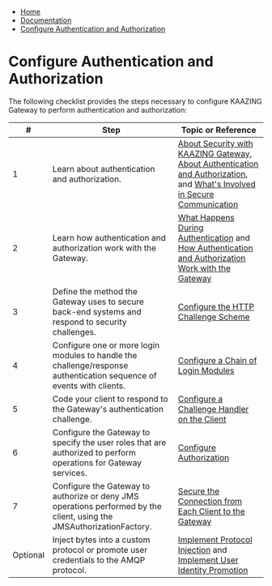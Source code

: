 -   [Home](../../index.md)
-   [Documentation](../index.md)
-   [Configure Authentication and Authorization](../index.md#security)

Configure Authentication and Authorization
=============================================================================================

The following checklist provides the steps necessary to configure KAAZING Gateway to perform authentication and authorization:

| #        | Step                                                                                                                  | Topic or Reference                                                                                                                                                                       |
|----------|-----------------------------------------------------------------------------------------------------------------------|------------------------------------------------------------------------------------------------------------------------------------------------------------------------------------------|
| 1        | Learn about authentication and authorization.                                                                         | [About Security with KAAZING Gateway](c_security_about.md), [About Authentication and Authorization](c_auth_about.md), and [What's Involved in Secure Communication](u_secure_client_gateway_communication.md) |
| 2        | Learn how authentication and authorization work with the Gateway.                                                     | [What Happens During Authentication](u_authentication_gateway_client_interactions.md) and [How Authentication and Authorization Work with the Gateway](u_auth_how_it_works_with_the_gateway.md)                               |
| 3        | Define the method the Gateway uses to secure back-end systems and respond to security challenges.                     | [Configure the HTTP Challenge Scheme](p_authentication_config_http_challenge_scheme.md)                                                                                                                        |
| 4        | Configure one or more login modules to handle the challenge/response authentication sequence of events with clients.  | [Configure a Chain of Login Modules](p_auth_configure_login_module.md)                                                                                                                                 |
| 5        | Code your client to respond to the Gateway's authentication challenge.                                                | [Configure a Challenge Handler on the Client](p_auth_configure_challenge_handler.md)                                                                                                                        |
| 6        | Configure the Gateway to specify the user roles that are authorized to perform operations for Gateway services.       | [Configure Authorization](p_authorization_configure.md)                                                                                                                                 |
| 7        | Configure the Gateway to authorize or deny JMS operations performed by the client, using the JMSAuthorizationFactory. | [Secure the Connection from Each Client to the Gateway](p_client_jms_secure.md)                                                                                                          |
| Optional | Inject bytes into a custom protocol or promote user credentials to the AMQP protocol.                                 |       [Implement Protocol Injection](o_aaa_inject.md) and [Implement User Identity Promotion](p_auth_protocol_injection.md)                                                                                                                                                                                   |
